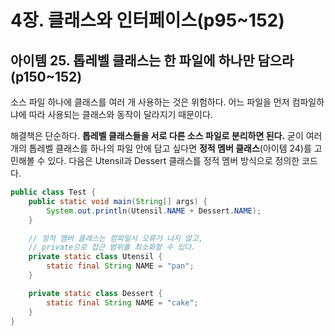 # 4장. 클래스와 인터페이스(p95~152)

## 아이템 25. 톱레벨 클래스는 한 파일에 하나만 담으라(p150~152)

소스 파일 하나에 클래스를 여러 개 사용하는 것은 위험하다. 어느 파일을 먼저 컴파일하냐에 따라 사용되는 클래스와 동작이 달라지기 때문이다. 

해결책은 단순하다. **톱레벨 클래스들을 서로 다른 소스 파일로 분리하면 된다.** 굳이 여러 개의 톱레벨 클래스를 하나의 파일 안에 담고 싶다면 **정적 멤버 클래스**(아이템 24)를 고민해볼 수 있다. 다음은 Utensil과 Dessert 클래스를 정적 멤버 방식으로 정의한 코드다.

```java
public class Test {
    public static void main(String[] args) {
        System.out.println(Utensil.NAME + Dessert.NAME);
    }

    // 정적 멤버 클래스는 컴파일시 오류가 나지 않고,
    // private으로 접근 범위를 최소화할 수 있다.
    private static class Utensil {
        static final String NAME = "pan";
    }

    private static class Dessert {
        static final String NAME = "cake";
    }
}
```



